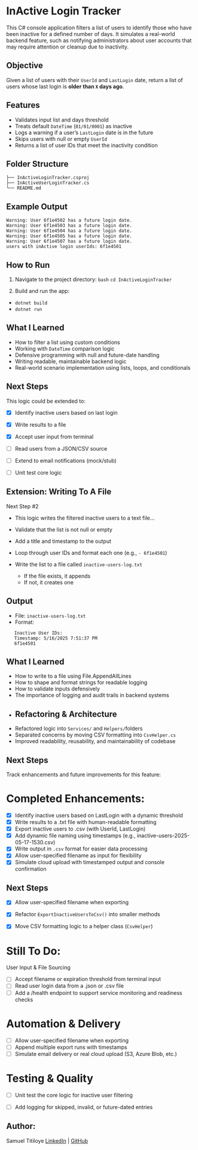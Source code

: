 # InActive Login Tracker

This C# console application filters a list of users to identify those who have been inactive for a defined number of days. It simulates a real-world backend feature, such as notifying administrators about user accounts that may require attention or cleanup due to inactivity.


## Objective

Given a list of users with their `UserId` and `LastLogin` date, return a list of users whose last login is **older than `X` days ago**.


## Features

- Validates input list and days threshold
- Treats default `DateTime` (`01/01/0001`) as inactive
- Logs a warning if a user’s `LastLogin` date is in the future
- Skips users with null or empty `UserId`
- Returns a list of user IDs that meet the inactivity condition


## Folder Structure
```InActiveLoginTracker/ 
├── InActiveLoginTracker.csproj 
├── InActiveUserLoginTracker.cs 
└── README.md
```

## Example Output

```Warning: User 6f1e4500 has a future login date. 
Warning: User 6f1e4502 has a future login date.
Warning: User 6f1e4503 has a future login date. 
Warning: User 6f1e4504 has a future login date. 
Warning: User 6f1e4505 has a future login date. 
Warning: User 6f1e4507 has a future login date. 
users with inActive login userIds: 6f1e4501
```

## How to Run

1. Navigate to the project directory:
   ```bash```
   ```cd InActiveLoginTracker```

2. Build and run the app:  
 - ```dotnet build```
 - ```dotnet run```

## What I Learned
- How to filter a list using custom conditions
- Working with ```DateTime``` comparison logic
- Defensive programming with null and future-date handling
- Writing readable, maintainable backend logic
- Real-world scenario implementation using lists, loops, and conditionals

## Next Steps
This logic could be extended to:
- [x] Identify inactive users based on last login
- [x] Write results to a file
- [x] Accept user input from terminal
- [ ] Read users from a JSON/CSV source
- [ ] Extend to email notifications (mock/stub)
- [ ] Unit test core logic


## Extension: Writing To A File
 Next Step #2 
- This logic writes the filtered inactive users to a text file...

- Validate that the list is not null or empty
- Add a title and timestamp to the output
- Loop through user IDs and format each one (e.g., `- 6f1e4501`)
- Write the list to a file called `inactive-users-log.txt`
  - If the file exists, it appends
  - If not, it creates one

## Output

- File: `inactive-users-log.txt`
- Format:
```
   Inactive User IDs:
   Timestamp: 5/16/2025 7:51:37 PM
   6f1e4501
```
    

## What I Learned
- How to write to a file using File.AppendAllLines
- How to shape and format strings for readable logging
- How to validate inputs defensively
- The importance of logging and audit trails in backend systems
-   ## Refactoring & Architecture
- Refactored logic into `Services/` and `Helpers/`folders
- Separated concerns by moving CSV formatting into `CsvHelper.cs`
- Improved readability, reusability, and maintainability of codebase  


## Next Steps
Track enhancements and future improvements for this feature:
# Completed Enhancements:
- [x] Identify inactive users based on LastLogin with a dynamic threshold
- [x] Write results to a .txt file with human-readable formatting
- [x] Export inactive users to .csv (with UserId, LastLogin)
- [x] Add dynamic file naming using timestamps (e.g., inactive-users-2025-05-17-1530.csv)
- [x] Write output in `.csv` format for easier data processing
- [x] Allow user-specified filename as input for flexibility
- [x] Simulate cloud upload with timestamped output and console confirmation
## Next Steps
- [x] Allow user-specified filename when exporting
- [x] Refactor `ExportInactiveUsersToCsv()` into smaller methods
- [x] Move CSV formatting logic to a helper class (`CsvHelper`)


# Still To Do:
User Input & File Sourcing
- [ ] Accept filename or expiration threshold from terminal input
- [ ] Read user login data from a .json or .csv file
- [ ] Add a /health endpoint to support service monitoring and readiness checks
# Automation & Delivery
- [ ] Allow user-specified filename when exporting
- [ ] Append multiple export runs with timestamps
- [ ] Simulate email delivery or real cloud upload (S3, Azure Blob, etc.)

# Testing & Quality
- [ ] Unit test the core logic for inactive user filtering
- [ ] Add logging for skipped, invalid, or future-dated entries





## Author: 
Samuel Titiloye
[LinkedIn](https://www.linkedin.com/in/samueltitiloye/) | [GitHub](https://github.com/samuelotitiloye)